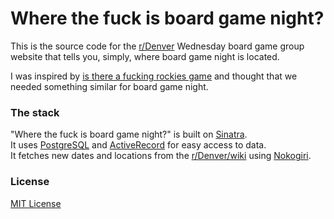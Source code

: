 # Where the fuck is board game night?

This is the source code for the [r/Denver](http://www.reddit.com/r/Denver/)
Wednesday board game group website that tells you, simply, where board game night
is located.

I was inspired by [is there a fucking rockies game](https://github.com/baer/isThereAFuckingGame)
and thought that we needed something similar for board game night.

### The stack

"Where the fuck is board game night?" is built on [Sinatra](http://www.sinatrarb.com/).  
It uses [PostgreSQL](http://www.postgresql.org/) and
[ActiveRecord](https://github.com/janko-m/sinatra-activerecord) for easy access to data.  
It fetches new dates and locations from the [r/Denver/wiki](http://www.reddit.com/r/Denver/wiki/wednesdaymeetup)
using [Nokogiri](http://www.nokogiri.org/).

### License

[MIT License](http://opensource.org/licenses/MIT)
